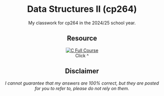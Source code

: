 <div align="center">

# Data Structures II (cp264)
My classwork for cp264 in the 2024/25 school year.

## Resource
[![C Full Course](https://i.pinimg.com/736x/b1/6e/81/b16e8186f99b68f51f98f69b09f70429.jpg)](https://www.youtube.com/watch?v=87SH2Cn0s9A)<br/>
Click ^

## Disclaimer
*I cannot guarantee that my answers are 100% correct, but they are posted for you to refer to, please do not rely on them.*

